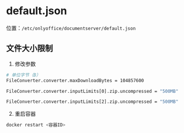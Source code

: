# default.json

位置：`/etc/onlyoffice/documentserver/default.json`

## 文件大小限制

1. 修改参数
```sh
# 单位字节（B）
FileConverter.converter.maxDownloadBytes = 104857600

FileConverter.converter.inputLimits[0].zip.uncompressed = "500MB"

FileConverter.converter.inputLimits[2].zip.uncompressed = "500MB"
```
2. 重启容器

```sh
docker restart <容器ID>
```


<script setup>
import Footer from '../components/Footer.vue'
</script>

<Footer/>
